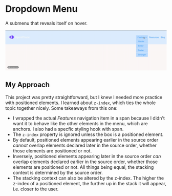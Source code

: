 # Dropdown Menu
A submenu that reveals itself on hover.

![Mouse hovering on a submenu](assets/end-product.gif)

## My Approach
This project was pretty straightforward, but I knew I needed more practice with positioned elements. I learned about `z-index`, which ties the whole topic together nicely. Some takeaways from this one:

- I wrapped the actual *Features* navigation item in a span because I didn't want it to behave like the other elements in the menu, which are anchors. I also had a specfic styling hook with span.
- The `z-index` property is ignored unless the box is a positioned element.
- By default, positioned elements appearing earlier in the source order *cannot* overlap elements declared later in the source order, whether those elements are positioned or not.
- Inversely, positioned elements appearing later in the source order *can* overlap elements declared earlier in the source order, whether those elements are positioned or not. All things being equal, the stacking context is determined by the source order.
- The stacking context can also be altered by the z-index. The higher the z-index of a positioned element, the further up in the stack it will appear, i.e. closer to the user. 
